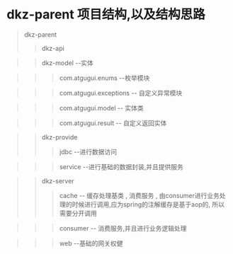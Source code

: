 # dkz-parent 项目结构,以及结构思路
>dkz-parent  
>>dkz-api

>>dkz-model --实体

>>>com.atgugui.enums --枚举模块

>>>com.atgugui.exceptions -- 自定义异常模块

>>>com.atgugui.model -- 实体类

>>>com.atgugui.result -- 自定义返回实体

>>dkz-provide
>>>jdbc --进行数据访问

>>>service --进行基础的数据封装,并且提供服务

>>dkz-server
>>>cache -- 缓存处理基类 , 消费服务 , 由consumer进行业务处理的时候进行调用,应为spring的注解缓存是基于aop的,  所以需要分开调用  

>>>consumer -- 消费服务,并且进行业务逻辑处理

>>>web --基础的网关权健
